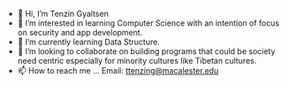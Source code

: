 - 👋 Hi, I’m Tenzin Gyaltsen
- 👀 I’m interested in learning Computer Science with an intention of focus on security and app development.
- 🌱 I’m currently learning Data Structure.
- 💞️ I’m looking to collaborate on building programs that could be society need centric especially for minority cultures like Tibetan cultures.
- 📫 How to reach me ... Email: ttenzing@macalester.edu

<!---
gyaltsen-tenzin/gyaltsen-tenzin is a ✨ special ✨ repository because its `README.md` (this file) appears on your GitHub profile.
You can click the Preview link to take a look at your changes.
--->
